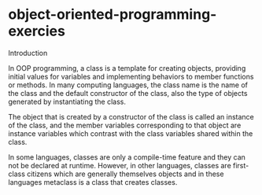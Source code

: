 # object-oriented-programming-exercies

Introduction

In OOP programming, a class is a template for creating objects, providing initial values for variables and implementing behaviors to member functions or methods. In many computing languages, the class name is the name of the class and the default constructor of the class, also the type of objects generated by instantiating the class.
						
The object that is created by a constructor of the class is called an instance of the class, and the member variables corresponding to that object are instance variables which contrast with the class variables shared within the class.
						
In some languages, classes are only a compile-time feature and they can not be declared at runtime. However, in other languages, classes are first-class citizens which are generally themselves objects and in these languages metaclass is a class that creates classes.

